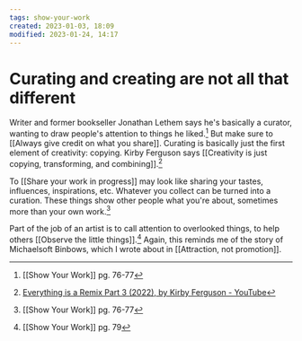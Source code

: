 ```yaml
---
tags: show-your-work 
created: 2023-01-03, 18:09
modified: 2023-01-24, 14:17
---
```


# Curating and creating are not all that different
Writer and former bookseller Jonathan Lethem says he's basically a curator, wanting to draw people's attention to things he liked.[^1] But make sure to [[Always give credit on what you share]]. Curating is basically just the first element of creativity: copying. Kirby Ferguson says [[Creativity is just copying, transforming, and combining]].[^2]

To [[Share your work in progress]] may look like sharing your tastes, influences, inspirations, etc. Whatever you collect can be turned into a curation. These things show other people what you're about, sometimes more than your own work.[^1]

Part of the job of an artist is to call attention to overlooked things, to help others [[Observe the little things]].[^3] Again, this reminds me of the story of Michaelsoft Binbows, which I wrote about in [[Attraction, not promotion]].

[^1]: [[Show Your Work]] pg. 76-77
[^2]: [Everything is a Remix Part 3 (2022), by Kirby Ferguson - YouTube](https://youtu.be/dwxtW1Aio68)
[^3]: [[Show Your Work]] pg. 79